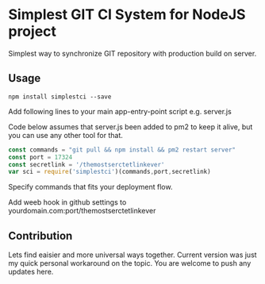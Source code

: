 # Simplest GIT CI System for NodeJS project
Simplest way to synchronize GIT repository with production build on server.

## Usage

`npm install simplestci --save`

Add following lines to your main app-entry-point script e.g. server.js

Code below assumes that server.js been added to pm2 to keep it alive, but you can use any other tool for that.

```javascript
const commands = "git pull && npm install && pm2 restart server"
const port = 17324
const secretlink = '/themostserctetlinkever'
var sci = require('simplestci')(commands,port,secretlink)
```

Specify commands that fits your deployment flow.

Add weeb hook in github settings to yourdomain.com:port/themostserctetlinkever


## Contribution

Lets find eaisier and more universal ways together. Current version was just my quick personal workaround on the topic.
You are welcome to push any updates here.





